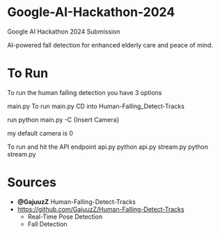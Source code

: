 # Google-AI-Hackathon-2024
Google AI Hackathon 2024 Submission

AI-powered fall detection for enhanced elderly care and peace of mind.



# To Run

To run the human falling detection you have 3 options

main.py
To run main.py 
CD into Human-Falling_Detect-Tracks

run
python main.py -C {Insert Camera} 

my default camera is 0


To run and hit the API endpoint
api.py
python api.py
stream.py
python stream.py

# Sources

- **@GajuuzZ**  Human-Falling-Detect-Tracks
 - https://github.com/GajuuzZ/Human-Falling-Detect-Tracks
   - Real-Time Pose Detection
   - Fall Detection